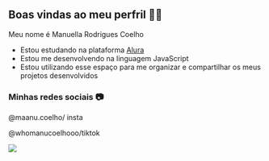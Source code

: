 ## Boas vindas ao meu perfril 🖤🤟

Meu nome é Manuella Rodrigues Coelho

- Estou estudando na plataforma [Alura](https://www.alura.com.br)
- Estou me desenvolvendo na linguagem JavaScript
- Estou utilizando esse espaço para me organizar e compartilhar os meus projetos desenvolvidos

### Minhas redes sociais 📷

@maanu.coelho/ insta

@whomanucoelhooo/tiktok

![](https://media.tenor.com/8LK6l4NMZtkAAAAj/hampter-sad.gif)
